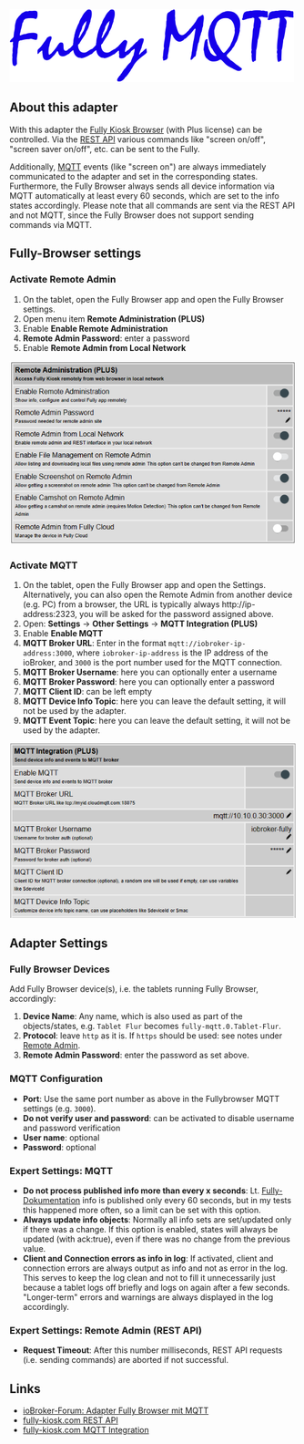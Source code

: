 ![Logo](../../admin/fully-mqtt_500.png)

## About this adapter

With this adapter the [Fully Kiosk Browser](https://www.fully-kiosk.com) (with Plus license) can be controlled. Via the [REST API](https://www.fully-kiosk.com/en/#rest) various commands like "screen on/off", "screen saver on/off", etc. can be sent to the Fully.

Additionally, [MQTT](https://www.fully-kiosk.com/en/#mqtt) events (like "screen on") are always immediately communicated to the adapter and set in the corresponding states. Furthermore, the Fully Browser always sends all device information via MQTT automatically at least every 60 seconds, which are set to the info states accordingly. Please note that all commands are sent via the REST API and not MQTT, since the Fully Browser does not support sending commands via MQTT.

## Fully-Browser settings

### Activate Remote Admin
1. On the tablet, open the Fully Browser app and open the Fully Browser settings.
1. Open menu item **Remote Administration (PLUS)**
1. Enable **Enable Remote Administration**
1. **Remote Admin Password**: enter a password
1. Enable **Remote Admin from Local Network**

![Logo](../_img/fully-browser-settings-remote-admin.png)

### Activate MQTT
1. On the tablet, open the Fully Browser app and open the Settings. Alternatively, you can also open the Remote Admin from another device (e.g. PC) from a browser, the URL is typically always http://ip-address:2323, you will be asked for the password assigned above.
2. Open: **Settings** -> **Other Settings** -> **MQTT Integration (PLUS)**
3. Enable **Enable MQTT**
4. **MQTT Broker URL**: Enter in the format `mqtt://iobroker-ip-address:3000`, where `iobroker-ip-address` is the IP address of the ioBroker, and `3000` is the port number used for the MQTT connection.
5. **MQTT Broker Username**: here you can optionally enter a username
6. **MQTT Broker Password**: here you can optionally enter a password
7. **MQTT Client ID**: can be left empty
8. **MQTT Device Info Topic**: here you can leave the default setting, it will not be used by the adapter.
8. **MQTT Event Topic**: here you can leave the default setting, it will not be used by the adapter.

![Logo](../_img/fully-browser-settings-mqtt.png)


## Adapter Settings

### Fully Browser Devices
Add Fully Browser device(s), i.e. the tablets running Fully Browser, accordingly:
1. **Device Name**: Any name, which is also used as part of the objects/states, e.g. `Tablet Flur` becomes `fully-mqtt.0.Tablet-Flur`.
1. **Protocol**: leave `http` as it is. If `https` should be used: see notes under [Remote Admin](https://www.fully-kiosk.com/en/#remoteadmin).
1. **Remote Admin Password**: enter the password as set above.

### MQTT Configuration
 * **Port**: Use the same port number as above in the Fullybrowser MQTT settings (e.g. `3000`).
 * **Do not verify user and password**: can be activated to disable username and password verification
 * **User name**: optional
 * **Password**: optional

### Expert Settings: MQTT
 * **Do not process published info more than every x seconds**: Lt. [Fully-Dokumentation](https://www.fully-kiosk.com/en/#mqtt) info is published only every 60 seconds, but in my tests this happened more often, so a limit can be set with this option.
 * **Always update info objects**: Normally all info sets are set/updated only if there was a change. If this option is enabled, states will always be updated (with ack:true), even if there was no change from the previous value.
 * **Client and Connection errors as info in log**: If activated, client and connection errors are always output as info and not as error in the log. This serves to keep the log clean and not to fill it unnecessarily just because a tablet logs off briefly and logs on again after a few seconds. "Longer-term" errors and warnings are always displayed in the log accordingly.

### Expert Settings: Remote Admin (REST API)
 * **Request Timeout**: After this number milliseconds, REST API requests (i.e. sending commands) are aborted if not successful.

 ## Links

* [ioBroker-Forum: Adapter Fully Browser mit MQTT](https://forum.iobroker.net/topic/63705/)
* [fully-kiosk.com REST API](https://www.fully-kiosk.com/en/#rest)
* [fully-kiosk.com MQTT Integration](https://www.fully-kiosk.com/en/#mqtt)